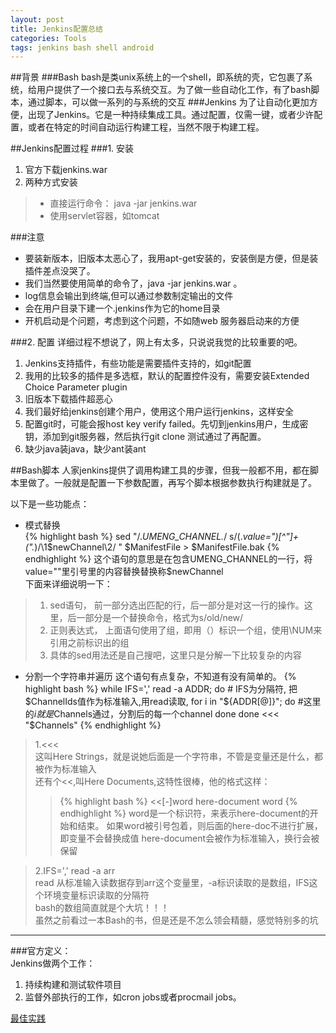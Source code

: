 ```yaml
---
layout: post
title: Jenkins配置总结
categories: Tools
tags: jenkins bash shell android
---
```


##背景
###Bash
bash是类unix系统上的一个shell，即系统的壳，它包裹了系统，给用户提供了一个接口去与系统交互。为了做一些自动化工作，有了bash脚本，通过脚本，可以做一系列的与系统的交互
###Jenkins
为了让自动化更加方便，出现了Jenkins。它是一种持续集成工具。通过配置，仅需一键，或者少许配置，或者在特定的时间自动运行构建工程，当然不限于构建工程。  

##Jenkins配置过程
###1. 安装

1. 官方下载jenkins.war
2. 两种方式安装

>  * 直接运行命令：
java -jar jenkins.war
>  * 使用servlet容器，如tomcat

###注意
* 要装新版本，旧版本太恶心了，我用apt-get安装的，安装倒是方便，但是装插件差点没哭了。
* 我们当然要使用简单的命令了，java -jar jenkins.war 。
* log信息会输出到终端,但可以通过参数制定输出的文件
* 会在用户目录下建一个.jenkins作为它的home目录
* 开机启动是个问题，考虑到这个问题，不如随web 服务器启动来的方便  


###2. 配置
详细过程不想说了，网上有太多，只说说我觉的比较重要的吧。  

1. Jenkins支持插件，有些功能是需要插件支持的，如git配置
2. 我用的比较多的插件是多选框，默认的配置控件没有，需要安装Extended Choice Parameter plugin
3. 旧版本下载插件超恶心
4. 我们最好给jenkins创建个用户，使用这个用户运行jenkins，这样安全
5. 配置git时，可能会报host key verify failed。先切到jenkins用户，生成密钥，添加到git服务器，然后执行git clone 测试通过了再配置。
6. 缺少java装java，缺少ant装ant

##Bash脚本
人家jenkins提供了调用构建工具的步骤，但我一般都不用，都在脚本里做了。一般就是配置一下参数配置，再写个脚本根据参数执行构建就是了。

以下是一些功能点：
  
* 模式替换  
{% highlight bash %}
sed  "/.*UMENG_CHANNEL.*/ s/\(.*value=\"\)[^\"]\+\(\".*\)/\1$newChannel\2/ " $ManifestFile > $ManifestFile.bak  
{% endhighlight %}
这个语句的意思是在包含UMENG_CHANNEL的一行，将value=""里引号里的内容替换替换称$newChannel  
下面来详细说明一下：  
> 1. sed语句， 前一部分选出匹配的行，后一部分是对这一行的操作。这里，后一部分是一个替换命令，格式为s/old/new/
> 2. 正则表达式，  上面语句使用了组，即用（）标识一个组，使用\NUM来引用之前标识出的组  
> 3. 具体的sed用法还是自己搜吧，这里只是分解一下比较复杂的内容  


* 分割一个字符串并遍历 这个语句有点复杂，不知道有没有简单的。
{% highlight bash %}
while IFS=',' read -a ADDR; do  # IFS为分隔符, 把$ChannelIds值作为标准输入,用read读取,  
    for i in "${ADDR[@]}"; do
        #这里的$i就是$Channels通过，分割后的每一个channel
    done
done <<< "$Channels"
{% endhighlight %}
> 1.<<<  
这叫Here Strings，就是说她后面是一个字符串，不管是变量还是什么，都被作为标准输入  
还有个<<,叫Here Documents,这特性很棒，他的格式这样：
> > {% highlight bash %}
<<[-]word
    here-document
word
{% endhighlight %}
> > word是一个标识符，来表示here-document的开始和结束。  如果word被引号包着，则后面的here-doc不进行扩展，即变量不会替换成值
here-document会被作为标准输入，换行会被保留  
  
> 2.IFS=',' read -a arr  
read 从标准输入读数据存到arr这个变量里，-a标识读取的是数组，IFS这个环境变量标识读取的分隔符   
bash的数组简直就是个大坑！！！  
虽然之前看过一本Bash的书，但是还是不怎么领会精髓，感觉特别多的坑  

---
###官方定义：  
Jenkins做两个工作：  

1. 持续构建和测试软件项目
2. 监督外部执行的工作，如cron jobs或者procmail jobs。

[最佳实践](https://wiki.jenkins-ci.org/display/JENKINS/Jenkins+Best+Practices)
